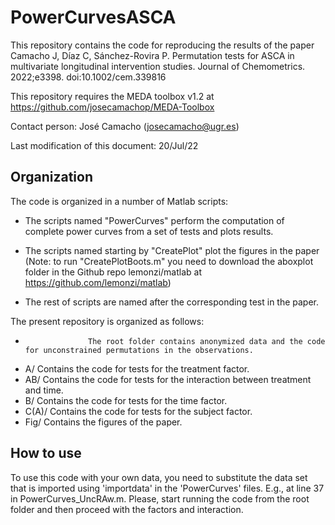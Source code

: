 
# PowerCurvesASCA

This repository contains the code for reproducing the results of the paper Camacho J, Díaz C, Sánchez-Rovira P. Permutation tests for ASCA in multivariate longitudinal intervention studies. Journal of Chemometrics. 2022;e3398. doi:10.1002/cem.339816 

This repository requires the MEDA toolbox v1.2 at https://github.com/josecamachop/MEDA-Toolbox

Contact person: José Camacho (josecamacho@ugr.es)

Last modification of this document: 20/Jul/22


## Organization

The code is organized in a number of Matlab scripts:

- The scripts named "PowerCurves" perform the computation of complete power curves from a set of tests and plots results.

- The scripts named starting by "CreatePlot" plot the figures in the paper (Note: to run "CreatePlotBoots.m" you need to download the aboxplot folder in the Github repo lemonzi/matlab at https://github.com/lemonzi/matlab)

- The rest of scripts are named after the corresponding test in the paper. 

The present repository is organized as follows:

- 					The root folder contains anonymized data and the code for unconstrained permutations in the observations.
- A/				Contains the code for tests for the treatment factor.
- AB/				Contains the code for tests for the interaction between treatment and time.
- B/				Contains the code for tests for the time factor.
- C(A)/				Contains the code for tests for the subject factor.
- Fig/				Contains the figures of the paper.



## How to use

To use this code with your own data, you need to substitute the data set that is imported using 'importdata' in the 'PowerCurves' files. E.g., at line 37 in PowerCurves_UncRAw.m. Please, start running the code from the root folder and then proceed with the factors and interaction.  